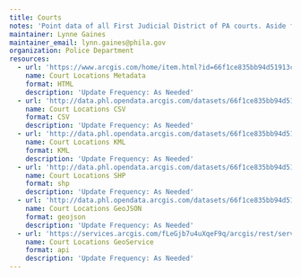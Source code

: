 ```yaml
---
title: Courts
notes: 'Point data of all First Judicial District of PA courts. Aside from the courts and locations, a main telephone number was added for each court. All information was provided by http://www.courts.phila.gov/locations.asp'
maintainer: Lynne Gaines
maintainer_email: lynn.gaines@phila.gov
organization: Police Department
resources:
  - url: 'https://www.arcgis.com/home/item.html?id=66f1ce835bb94d51913c5ccd69d0e868'
    name: Court Locations Metadata
    format: HTML
    description: 'Update Frequency: As Needed'
  - url: 'http://data.phl.opendata.arcgis.com/datasets/66f1ce835bb94d51913c5ccd69d0e868_0.csv'
    name: Court Locations CSV
    format: CSV
    description: 'Update Frequency: As Needed'
  - url: 'http://data.phl.opendata.arcgis.com/datasets/66f1ce835bb94d51913c5ccd69d0e868_0.kml'
    name: Court Locations KML
    format: KML
    description: 'Update Frequency: As Needed'
  - url: 'http://data.phl.opendata.arcgis.com/datasets/66f1ce835bb94d51913c5ccd69d0e868_0.zip'
    name: Court Locations SHP
    format: shp
    description: 'Update Frequency: As Needed'
  - url: 'http://data.phl.opendata.arcgis.com/datasets/66f1ce835bb94d51913c5ccd69d0e868_0.geojson'
    name: Court Locations GeoJSON
    format: geojson
    description: 'Update Frequency: As Needed'
  - url: 'https://services.arcgis.com/fLeGjb7u4uXqeF9q/arcgis/rest/services/Courts/FeatureServer/0/query?outFields=*&where=1%3D1'
    name: Court Locations GeoService
    format: api
    description: 'Update Frequency: As Needed'
---
```

